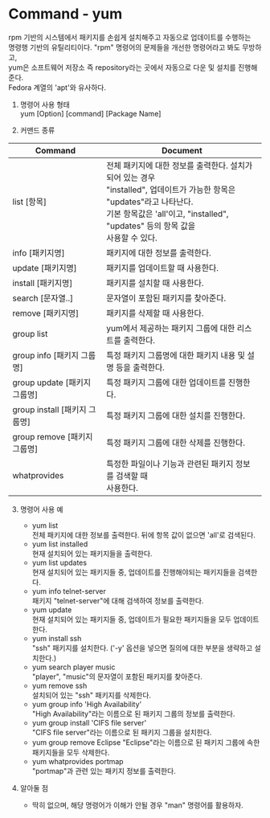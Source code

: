 Command - yum
===============
rpm 기반의 시스템에서 패키지를 손쉽게 설치해주고 자동으로 업데이트를 수행하는<br>
명령행 기반의 유틸리티이다. "rpm" 명령어의 문제들을 개선한 명령어라고 봐도 무방하고,<br>
yum은 소프트웨어 저장소 즉 repository라는 곳에서 자동으로 다운 및 설치를 진행해준다.<br>
Fedora 계열의 'apt'와 유사하다.

1. 명령어 사용 형태<br>
yum [Option] [command] [Package Name]

2. 커맨드 종류

| Command | Document |
|---------|----------|
| list [항목]     | 전체 패키지에 대한 정보를 출력한다. 설치가 되어 있는 경우<br> "installed", 업데이트가 가능한 항목은 "updates"라고 나타난다.<br>기본 항목값은 'all'이고, "installed", "updates" 등의 항목 값을<br> 사용할 수 있다. |
| info [패키지명]     | 패키지에 대한 정보를 출력한다. |
| update [패키지명]     | 패키지를 업데이트할 때 사용한다. |
| install [패키지명]     | 패키지를 설치할 때 사용한다. |
| search [문자열..]     | 문자열이 포함된 패키지를 찾아준다. |
| remove [패키지명]     | 패키지를 삭제할 때 사용한다. |
| group list     | yum에서 제공하는 패키지 그룹에 대한 리스트를 출력한다. |
| group info [패키지 그룹명]     | 특정 패키지 그룹명에 대한 패키지 내용 및 설명 등을 출력한다.|
| group update [패키지 그룹명]     | 특정 패키지 그룹에 대한 업데이트를 진행한다. |
| group install [패키지 그룹명]     | 특정 패키지 그룹에 대한 설치를 진행한다. |
| group remove [패키지 그룹명]     | 특정 패키지 그룹에 대한 삭제를 진행한다. |
| whatprovides     | 특정한 파일이나 기능과 관련된 패키지 정보를 검색할 때<br>사용한다. |

3. 명령어 사용 예<br>
    - yum list<br>
    전체 패키지에 대한 정보를 출력한다. 뒤에 항목 값이 없으면 'all'로 검색된다.
    - yum list installed<br>
    현재 설치되어 있는 패키지들을 출력한다.
    - yum list updates<br>
    현재 설치되어 있는 패키지들 중, 업데이트를 진행해야되는 패키지들을 검색한다.
    - yum info telnet-server<br>
    패키지 "telnet-server"에 대해 검색하여 정보를 출력한다.
    - yum update<br>
    현재 설치되어 있는 패키지들 중, 업데이트가 필요한 패키지들을 모두 업데이트 한다.
    - yum install ssh<br>
    "ssh" 패키지를 설치한다. ('-y' 옵션을 넣으면 질의에 대한 부분을 생략하고 설치한다.)
    - yum search player music<br>
    "player", "music"의 문자열이 포함된 패키지를 찾아준다.
    - yum remove ssh<br>
    설치되어 있는 "ssh" 패키지를 삭제한다.
    - yum group info 'High Availability'<br>
    "High Availability"라는 이름으로 된 패키지 그룹의 정보를 출력한다.
    - yum group install 'CIFS file server'<br>
    "CIFS file server"라는 이름으로 된 패키지 그룹을 설치한다.
    - yum group remove Eclipse
    "Eclipse"라는 이름으로 된 패키지 그룹에 속한 패키지들을 모두 삭제한다.
    - yum whatprovides portmap<br>
    "portmap"과 관련 있는 패키지 정보를 출력한다.

4. 알아둘 점<br>
    - 딱히 없으며, 해당 명령어가 이해가 안될 경우 "man" 명령어를 활용하자.